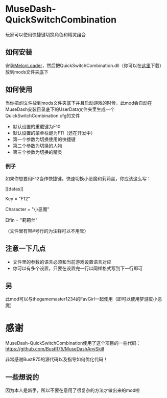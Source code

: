# MuseDash-QuickSwitchCombination

玩家可以使用快捷键切换角色和精灵组合

## 如何安装

安装[MelonLoader](https://github.com/HerpDerpinstine/MelonLoader/releases/latest/download/MelonLoader.Installer.exe)，然后把QuickSwitchCombination.dll（你可以在[这里](https://github.com/lxymahatma/MuseDash-QuickSwitchCombination/releases)下载）放到mods文件夹底下

## 如何使用

当你把dll文件放到mods文件夹底下并且启动游戏的时候，此mod会自动在MuseDash安装目录底下的UserData文件夹里生成一个QuickSwitchCombination.cfg的文件

* 默认设置的重载键为F10
* 默认设置的菜单栏键为F11（还在开发中）
* 第一个参数为切换使用的快捷键
* 第二个参数为切换的人物
* 第三个参数为切换的精灵

### 例子

如果你想要用F12当作快捷键，快速切换小恶魔和莉莉丝，你应该这么写：

[[datas]]

Key = "F12"

Character = "小恶魔"

Elfin = "莉莉丝"

（文件里有带#号行的为注释可以不用管）

## 注意一下几点

* 文件里的参数的语言必须和当前游戏设置语言对应
* 你可以有多个设置，只要在设置完一行以同样格式写到下一行即可

## 另

此mod可以与thegamemaster1234的FavGirl一起使用（即可以使用梦游皮小恶魔）

# 感谢

MuseDash-QuickSwitchCombination使用了这个项目的一些代码：
https://github.com/BustR75/MuseDashAnySkill

非常感谢BustR75的源代码以及指导如何优化代码！

## 一些想说的

因为本人是新手，所以不要在意用了很复杂的方法才做出来的mod啦